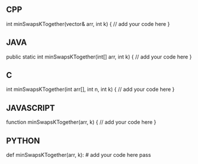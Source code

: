 ## CPP

int minSwapsKTogether(vector<int>& arr, int k) {
    // add your code here
}

## JAVA

public static int minSwapsKTogether(int[] arr, int k) {
    // add your code here
}

## C

int minSwapsKTogether(int arr[], int n, int k) {
    // add your code here
}

## JAVASCRIPT

function minSwapsKTogether(arr, k) {
    // add your code here
}

## PYTHON

def minSwapsKTogether(arr, k):
    # add your code here
    pass
